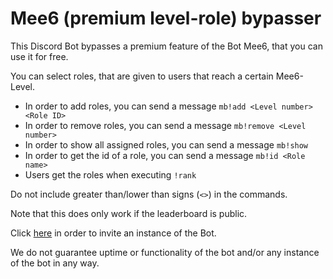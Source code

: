 # Mee6 (premium level-role) bypasser

This Discord Bot bypasses a premium feature of the Bot Mee6, that you can use it for free.

You can select roles, that are given to users that reach a certain Mee6-Level.

* In order to add roles, you can send a message `mb!add <Level number> <Role ID>`
* In order to remove roles, you can send a message `mb!remove <Level number>`
* In order to show all assigned roles, you can send a message `mb!show`
* In order to get the id of a role, you can send a message `mb!id <Role name>`
* Users get the roles when executing `!rank`

Do not include greater than/lower than signs (`<>`) in the commands.

Note that this does only work if the leaderboard is public.

Click [here](https://discordapp.com/api/oauth2/authorize?client_id=644830792845099009&permissions=268435456&scope=bot) in order to invite an instance of the Bot.

We do not guarantee uptime or functionality of the bot and/or any instance of the bot in any way.
